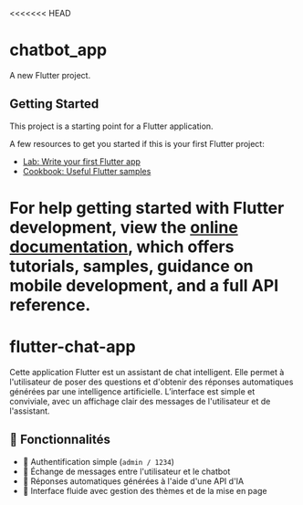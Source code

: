 <<<<<<< HEAD
# chatbot_app

A new Flutter project.

## Getting Started

This project is a starting point for a Flutter application.

A few resources to get you started if this is your first Flutter project:

- [Lab: Write your first Flutter app](https://docs.flutter.dev/get-started/codelab)
- [Cookbook: Useful Flutter samples](https://docs.flutter.dev/cookbook)

For help getting started with Flutter development, view the
[online documentation](https://docs.flutter.dev/), which offers tutorials,
samples, guidance on mobile development, and a full API reference.
=======
# flutter-chat-app
Cette application Flutter est un assistant de chat intelligent. Elle permet à l'utilisateur de poser des questions et d'obtenir des réponses automatiques générées par une intelligence artificielle. L’interface est simple et conviviale, avec un affichage clair des messages de l'utilisateur et de l'assistant.

## 🚀 Fonctionnalités

- 🔐 Authentification simple (`admin / 1234`)
- 💬 Échange de messages entre l'utilisateur et le chatbot
- 🧠 Réponses automatiques générées à l'aide d'une API d'IA
- 🎨 Interface fluide avec gestion des thèmes et de la mise en page
